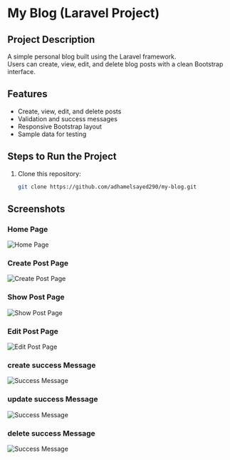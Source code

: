 # My Blog (Laravel Project)

## Project Description
A simple personal blog built using the Laravel framework.  
Users can create, view, edit, and delete blog posts with a clean Bootstrap interface.

## Features
- Create, view, edit, and delete posts
- Validation and success messages
- Responsive Bootstrap layout
- Sample data for testing

## Steps to Run the Project
1. Clone this repository:
   ```bash
   git clone https://github.com/adhamelsayed290/my-blog.git

## Screenshots

### Home Page
![Home Page](screenshots/home.png)

### Create Post Page
![Create Post Page](screenshots/create.png)

### Show Post Page
![Show Post Page](screenshots/show.png)

### Edit Post Page
![Edit Post Page](screenshots/edit.png)

### create success Message
![Success Message](screenshots/create_mes.png)

### update success Message
![Success Message](screenshots/update_mes.png)

### delete success Message
![Success Message](screenshots/delete_mes.png)

